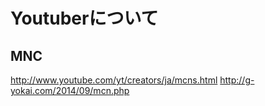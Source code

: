 # Youtuberについて

## MNC

http://www.youtube.com/yt/creators/ja/mcns.html
http://g-yokai.com/2014/09/mcn.php